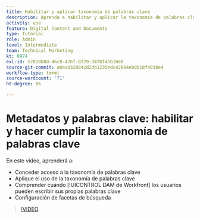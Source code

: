```yaml
---
title: Habilitar y aplicar taxonomía de palabras clave
description: Aprenda a habilitar y aplicar la taxonomía de palabras clave, cuando los usuarios pueden introducir sus propias palabras clave y configurar facetas de búsqueda en [!UICONTROL DAM de Workfront].
activity: use
feature: Digital Content and Documents
type: Tutorial
role: Admin
level: Intermediate
team: Technical Marketing
kt: 8974
exl-id: 57818b8d-46c8-476f-8f29-d4f0f4bb10e0
source-git-commit: a0aa8328842d2db1235edc42664eb0b18f4038e4
workflow-type: tm+mt
source-wordcount: '71'
ht-degree: 0%

---
```


# Metadatos y palabras clave: habilitar y hacer cumplir la taxonomía de palabras clave

En este vídeo, aprenderá a:

* Conceder acceso a la taxonomía de palabras clave
* Aplique el uso de la taxonomía de palabras clave
* Comprender cuándo [!UICONTROL DAM de Workfront] los usuarios pueden escribir sus propias palabras clave
* Configuración de facetas de búsqueda

>[!VIDEO](https://video.tv.adobe.com/v/335237/?quality=12)
